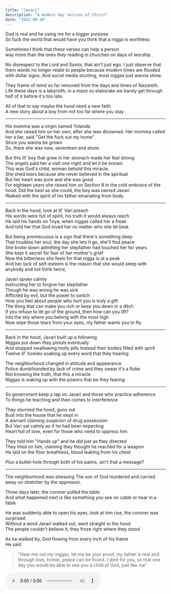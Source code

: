 ```yaml
---
title: "Javari"
description: "A modern day version of Christ"
date: "2022-08-10"
---
```



God is real and he using me for a bigger purpose  
So fuck the world that would have you think that a nigga is  worthless

Sometimes I think that these verses can help a person  
way more than the ones they reading in churches on days of worship .

No disrespect to the Lord and Savior, that ain't just ego. I just observe that them words no longer relate to people because  modern times are flooded with dollar signs.
And social media stunting, most niggas just wanna shine.

They frame of mind so far removed from the days and times of Nazareth. Life these days is a labyrinth, in a maze so elaborate we barely get through half of it before it's too late.

All of that to say maybe the hood need a new faith  
A new story about a boy from not too far where you stay

---


His momma was a virgin named Yolanda  
And she raised him on her own, after she was disowned. 
Her momma called her a liar, said "Get the fuck out my home"  
Since you wanna be grown  
So, there she was now, seventeen and alone.

But this lil' boy that grew in her stomach made her feel strong  
The angels paid her a visit one night and let it be known  
This was God's child, woman behold this miracle.  
She shed tears because she never believed in the spiritual  
But her heart was pure and she was good  
For eighteen years she raised him on Section 8 in the cold embrace of the hood. 
Did the best as she could, the boy was named Javari  
Walked with the spirit of his father emanating from body.

---

Back in the hood, look at lil' Vari preach  
His words were full of spirit, his truth it would always reach  
He laid his hands on Toya, when niggas called her a freak  
And told her that God loved her no matter who she let beat

But being promiscuous is a sign that there's something deep  
That troubles her soul, the day she lets it go, she'll find peace  
She broke down admitting her stepfather had touched her for years  
She kept it secret for fear of her mother's grief  
Now the bitterness she feels for that nigga is at a peak  
And her lack of self-esteem is the reason that she would sleep with anybody and not think twice,

Javari spoke calmly  
Instructing her to forgive her stepfather  
Though he was wrong he was sick  
Afflicted by evil, but the power to switch  
How you feel about people who hurt you is truly a gift  
The thing that can make you rich or keep you down in a ditch  
If you refuse to let go of the ground, then how can you lift?  
Into the sky where you belong with the most high  
Now wipe those tears from your eyes, my father wants you to fly.

---

Back in the hood, Javari built up a following  
Niggas put down they pistols eventually  
And stopped swallowing molly pills Instead their bodies filled with spirit  
Twelve lil' homies soaking up every word that they hearing

The neighborhood changed in attitude and appearance  
Police dumbfounded by lack of crime and they swear it's a fluke  
Not knowing the truth, that this a miracle  
Niggas is waking up with the powers that be they fearing

---

So government keep a tap on Javari and those who practice adherence  
To things he teaching and then comes to interference

They stormed the hood, guns out  
Bust into the house that he slept in  
A warrant claiming suspicion of drug possession  
But Vari sat calmly as if he had been expecting  
Heart full of love, even for those who need to oppress him

They told him "Hands up" and he did just as they directed  
They fired on him, claiming they thought he reached for a weapon  
He laid on the floor breathless, blood leaking from his chest

Plus a bullet-hole through both of his palms, ain't that a message?

---

The neighborhood was stressing 
The son of God murdered and carried away on stretcher by the oppressor.

Three days later, the coroner pulled the table  
And what happened next is like something you see on cable or hear in a fable

He was suddenly able to open his eyes, look at him rise, the coroner was surprised  
Without a word Javari walked out, went straight to the hood  
The people couldn't believe it, they froze right where they stood

As he walked by, God flowing from every inch of his frame  
He said 
>"Hear me out my niggas, let me be your proof, my father is real and through love, homie, peace can be found. I died for you, so that one day you would be able to see you a child of God, just like me"

<audio controls>
  <source src="https://vevosongs.com/wp-content/uploads/2021/05/J_Cole_-_Javari_Want_You_to_Fly_.mp3" type="audio/mpeg">
Your browser does not support the audio element.
</audio>
